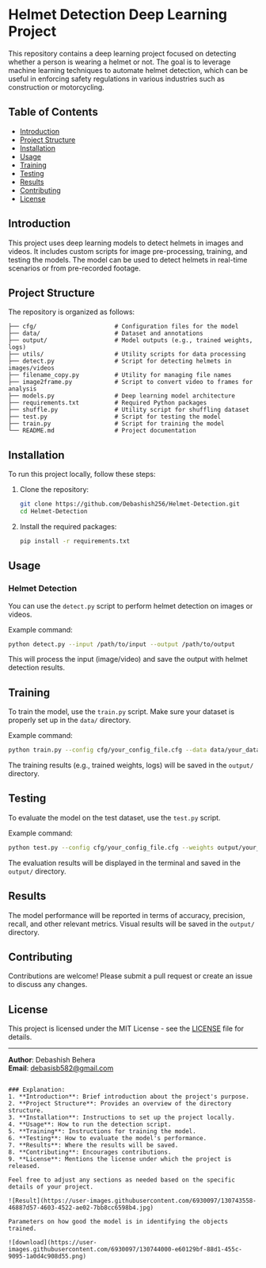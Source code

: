 
# Helmet Detection Deep Learning Project

This repository contains a deep learning project focused on detecting whether a person is wearing a helmet or not. The goal is to leverage machine learning techniques to automate helmet detection, which can be useful in enforcing safety regulations in various industries such as construction or motorcycling.

## Table of Contents
- [Introduction](#introduction)
- [Project Structure](#project-structure)
- [Installation](#installation)
- [Usage](#usage)
- [Training](#training)
- [Testing](#testing)
- [Results](#results)
- [Contributing](#contributing)
- [License](#license)

## Introduction
This project uses deep learning models to detect helmets in images and videos. It includes custom scripts for image pre-processing, training, and testing the models. The model can be used to detect helmets in real-time scenarios or from pre-recorded footage.

## Project Structure
The repository is organized as follows:

```plaintext
├── cfg/                      # Configuration files for the model
├── data/                     # Dataset and annotations
├── output/                   # Model outputs (e.g., trained weights, logs)
├── utils/                    # Utility scripts for data processing
├── detect.py                 # Script for detecting helmets in images/videos
├── filename_copy.py          # Utility for managing file names
├── image2frame.py            # Script to convert video to frames for analysis
├── models.py                 # Deep learning model architecture
├── requirements.txt          # Required Python packages
├── shuffle.py                # Utility script for shuffling dataset
├── test.py                   # Script for testing the model
├── train.py                  # Script for training the model
└── README.md                 # Project documentation
```

## Installation
To run this project locally, follow these steps:

1. Clone the repository:
   ```bash
   git clone https://github.com/Debashish256/Helmet-Detection.git
   cd Helmet-Detection
   ```

2. Install the required packages:
   ```bash
   pip install -r requirements.txt
   ```

## Usage
### Helmet Detection
You can use the `detect.py` script to perform helmet detection on images or videos.

Example command:
```bash
python detect.py --input /path/to/input --output /path/to/output
```

This will process the input (image/video) and save the output with helmet detection results.

## Training
To train the model, use the `train.py` script. Make sure your dataset is properly set up in the `data/` directory.

Example command:
```bash
python train.py --config cfg/your_config_file.cfg --data data/your_data_file.yaml
```

The training results (e.g., trained weights, logs) will be saved in the `output/` directory.

## Testing
To evaluate the model on the test dataset, use the `test.py` script.

Example command:
```bash
python test.py --config cfg/your_config_file.cfg --weights output/your_trained_weights.pth
```

The evaluation results will be displayed in the terminal and saved in the `output/` directory.

## Results
The model performance will be reported in terms of accuracy, precision, recall, and other relevant metrics. Visual results will be saved in the `output/` directory.

## Contributing
Contributions are welcome! Please submit a pull request or create an issue to discuss any changes.

## License
This project is licensed under the MIT License - see the [LICENSE](LICENSE) file for details.

---

**Author**: Debashish Behera  
**Email**: [debasisb582@gmail.com](mailto:debasisb582@gmail.com)
```

### Explanation:
1. **Introduction**: Brief introduction about the project's purpose.
2. **Project Structure**: Provides an overview of the directory structure.
3. **Installation**: Instructions to set up the project locally.
4. **Usage**: How to run the detection script.
5. **Training**: Instructions for training the model.
6. **Testing**: How to evaluate the model's performance.
7. **Results**: Where the results will be saved.
8. **Contributing**: Encourages contributions.
9. **License**: Mentions the license under which the project is released.

Feel free to adjust any sections as needed based on the specific details of your project.

![Result](https://user-images.githubusercontent.com/6930097/130743558-46887d57-4603-4522-ae02-7bb8cc6598b4.jpg)

Parameters on how good the model is in identifying the objects trained. 

![download](https://user-images.githubusercontent.com/6930097/130744000-e60129bf-88d1-455c-9095-1a0d4c908d55.png)


